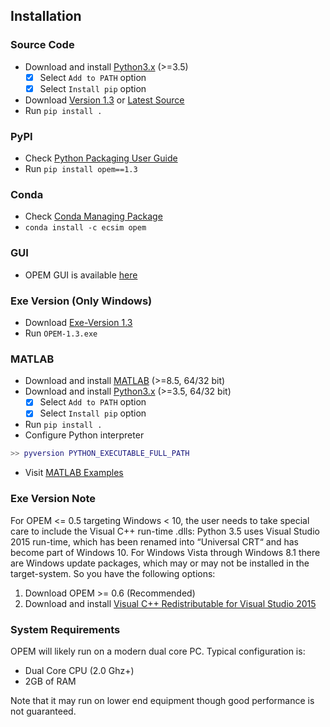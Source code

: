 ## Installation		

### Source Code
- Download and install [Python3.x](https://www.python.org/downloads/) (>=3.5)
	- [x] Select `Add to PATH` option
	- [x] Select `Install pip` option
- Download [Version 1.3](https://github.com/ecsim/opem/archive/v1.3.zip) or [Latest Source ](https://github.com/ecsim/opem/archive/master.zip)
- Run `pip install .`			

### PyPI
- Check [Python Packaging User Guide](https://packaging.python.org/installing/)     
- Run `pip install opem==1.3`

### Conda
- Check [Conda Managing Package](https://conda.io)
- `conda install -c ecsim opem`

### GUI
- OPEM GUI is available [here](https://github.com/ECSIM/gopem)			

### Exe Version (Only Windows)
- Download [Exe-Version 1.3](https://github.com/ECSIM/opem/releases/download/v1.3/OPEM-1.3.exe)
- Run `OPEM-1.3.exe`

### MATLAB
- Download and install [MATLAB](https://www.mathworks.com/products/matlab.html) (>=8.5, 64/32 bit)
- Download and install [Python3.x](https://www.python.org/downloads/) (>=3.5, 64/32 bit) 
	- [x] Select `Add to PATH` option
	- [x] Select `Install pip` option
- Run `pip install .`
- Configure Python interpreter
```matlab
>> pyversion PYTHON_EXECUTABLE_FULL_PATH
```
- Visit [MATLAB Examples](https://github.com/ECSIM/opem/tree/master/MATLAB)			

### Exe Version Note
For OPEM <= 0.5 targeting Windows < 10, the user needs to take special care to include the Visual C++ run-time .dlls: Python 3.5 uses Visual Studio 2015 run-time, which has been renamed into “Universal CRT“ and has become part of Windows 10. For Windows Vista through Windows 8.1 there are Windows update packages, which may or may not be installed in the target-system. So you have the following options:

1. Download OPEM >= 0.6 (Recommended)
2. Download and install [Visual C++ Redistributable for Visual Studio 2015](https://www.microsoft.com/en-us/download/details.aspx?id=48145)


### System Requirements
OPEM will likely run on a modern dual core PC. Typical configuration is:

- Dual Core CPU (2.0 Ghz+)
- 2GB of RAM

Note that it may run on lower end equipment though good performance is not guaranteed.